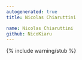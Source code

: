 ```yaml
---
autogenerated: true
title: Nicolas Chiaruttini

name: Nicolas Chiaruttini
github: NicoKiaru
---
```


{% include warning/stub %}
